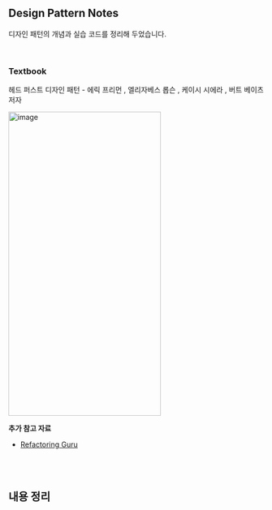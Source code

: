 ## Design Pattern Notes
디자인 패턴의 개념과 실습 코드를 정리해 두었습니다.

<br>

### Textbook
헤드 퍼스트 디자인 패턴 - 에릭 프리먼 , 엘리자베스 롭슨 , 케이시 시에라 , 버트 베이츠 저자

<img width="300" height="600" alt="image" src="https://github.com/user-attachments/assets/3a27f09c-de65-4d38-8ca5-0691831f628e" />

**추가 참고 자료**
- [Refactoring Guru](https://refactoring.guru/ko/design-patterns)

<br>
<br>

## 내용 정리
